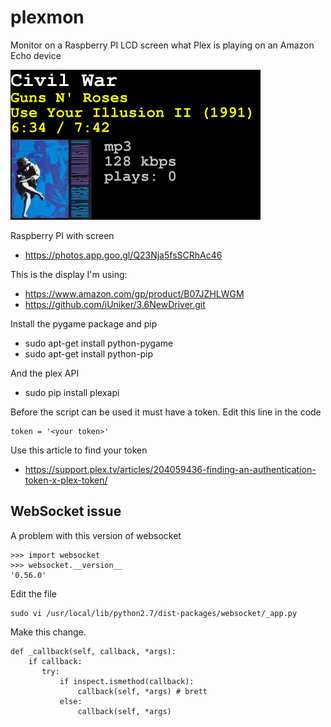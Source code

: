 # plexmon
Monitor on a Raspberry PI LCD screen what Plex is playing on an Amazon Echo device

![Screenshot](screenshot.png)

Raspberry PI with screen
 * https://photos.app.goo.gl/Q23Nja5fsSCRhAc46

This is the display I'm using:
 * https://www.amazon.com/gp/product/B07JZHLWGM
 * https://github.com/iUniker/3.6NewDriver.git

Install the pygame package and pip
 * sudo apt-get install python-pygame
 * sudo apt-get install python-pip

And the plex API
 * sudo pip install plexapi

Before the script can be used it must have a token.  Edit this line in the code
```
token = '<your token>'
```
Use this article to find your token
 * https://support.plex.tv/articles/204059436-finding-an-authentication-token-x-plex-token/

## WebSocket issue

A problem with this version of websocket
```
>>> import websocket
>>> websocket.__version__
'0.56.0'
```
Edit the file
```
sudo vi /usr/local/lib/python2.7/dist-packages/websocket/_app.py
```
Make this change.
```
def _callback(self, callback, *args):
    if callback:
       try:
           if inspect.ismethod(callback):
               callback(self, *args) # brett
           else:
               callback(self, *args)
```
